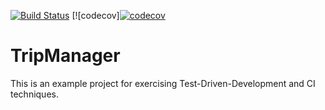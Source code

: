 [![Build Status](https://travis-ci.org/jdajda/tripmanager.svg?branch=master)](https://travis-ci.org/jdajda/tripmanager) [![codecov][![codecov](https://codecov.io/gh/WojtekCzubak/tripmanager/branch/master/graph/badge.svg)](https://codecov.io/gh/WojtekCzubak/tripmanager)

# TripManager
This is an example project for exercising Test-Driven-Development and CI techniques.

